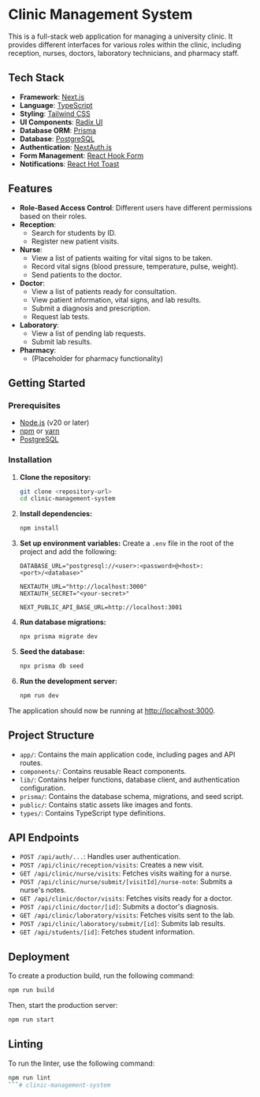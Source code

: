 # Clinic Management System

This is a full-stack web application for managing a university clinic. It provides different interfaces for various roles within the clinic, including reception, nurses, doctors, laboratory technicians, and pharmacy staff.

## Tech Stack

*   **Framework**: [Next.js](https://nextjs.org/)
*   **Language**: [TypeScript](https://www.typescriptlang.org/)
*   **Styling**: [Tailwind CSS](https://tailwindcss.com/)
*   **UI Components**: [Radix UI](https://www.radix-ui.com/)
*   **Database ORM**: [Prisma](https://www.prisma.io/)
*   **Database**: [PostgreSQL](https://www.postgresql.org/)
*   **Authentication**: [NextAuth.js](https://next-auth.js.org/)
*   **Form Management**: [React Hook Form](https://react-hook-form.com/)
*   **Notifications**: [React Hot Toast](https://react-hot-toast.com/)

## Features

*   **Role-Based Access Control**: Different users have different permissions based on their roles.
*   **Reception**:
    *   Search for students by ID.
    *   Register new patient visits.
*   **Nurse**:
    *   View a list of patients waiting for vital signs to be taken.
    *   Record vital signs (blood pressure, temperature, pulse, weight).
    *   Send patients to the doctor.
*   **Doctor**:
    *   View a list of patients ready for consultation.
    *   View patient information, vital signs, and lab results.
    *   Submit a diagnosis and prescription.
    *   Request lab tests.
*   **Laboratory**:
    *   View a list of pending lab requests.
    *   Submit lab results.
*   **Pharmacy**:
    *   (Placeholder for pharmacy functionality)

## Getting Started

### Prerequisites

*   [Node.js](https://nodejs.org/en/) (v20 or later)
*   [npm](https://www.npmjs.com/) or [yarn](https://yarnpkg.com/)
*   [PostgreSQL](https://www.postgresql.org/download/)

### Installation

1.  **Clone the repository:**
    ```bash
    git clone <repository-url>
    cd clinic-management-system
    ```

2.  **Install dependencies:**
    ```bash
    npm install
    ```

3.  **Set up environment variables:**
    Create a `.env` file in the root of the project and add the following:
    ```
    DATABASE_URL="postgresql://<user>:<password>@<host>:<port>/<database>"
    
    NEXTAUTH_URL="http://localhost:3000"
    NEXTAUTH_SECRET="<your-secret>"

    NEXT_PUBLIC_API_BASE_URL=http://localhost:3001
    ```

4.  **Run database migrations:**
    ```bash
    npx prisma migrate dev
    ```

5.  **Seed the database:**
    ```bash
    npx prisma db seed
    ```

6.  **Run the development server:**
    ```bash
    npm run dev
    ```

The application should now be running at [http://localhost:3000](http://localhost:3000).

## Project Structure

*   `app/`: Contains the main application code, including pages and API routes.
*   `components/`: Contains reusable React components.
*   `lib/`: Contains helper functions, database client, and authentication configuration.
*   `prisma/`: Contains the database schema, migrations, and seed script.
*   `public/`: Contains static assets like images and fonts.
*   `types/`: Contains TypeScript type definitions.

## API Endpoints

*   `POST /api/auth/...`: Handles user authentication.
*   `POST /api/clinic/reception/visits`: Creates a new visit.
*   `GET /api/clinic/nurse/visits`: Fetches visits waiting for a nurse.
*   `POST /api/clinic/nurse/submit/[visitId]/nurse-note`: Submits a nurse's notes.
*   `GET /api/clinic/doctor/visits`: Fetches visits ready for a doctor.
*   `POST /api/clinic/doctor/[id]`: Submits a doctor's diagnosis.
*   `GET /api/clinic/laboratory/visits`: Fetches visits sent to the lab.
*   `POST /api/clinic/laboratory/submit/[id]`: Submits lab results.
*   `GET /api/students/[id]`: Fetches student information.

## Deployment

To create a production build, run the following command:
```bash
npm run build
```
Then, start the production server:
```bash
npm run start
```

## Linting

To run the linter, use the following command:
```bash
npm run lint
```# clinic-management-system
